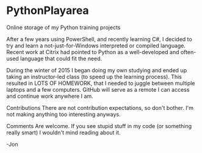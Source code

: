# PythonPlayarea
Online storage of my Python training projects

After a few years using PowerShell, and recently learning C#, I decided to try and learn a not-just-for-Windows
interpreted or compiled language. Recent work at Citrix had pointed to Python as a well-developed and often-used
language that could fit the need.

During the winter of 2015 I began doing my own studying and ended up taking an instructor-led class (to speed up
the learning process). This resulted in LOTS OF HOMEWORK, that I needed to juggle between multiple laptops and a
few computers. GitHub will serve as a remote I can access and continue work anywhere I am.

Contributions
There are not contribution expectations, so don't bother. I'm not making anything too interesting anyways.

Comments
Are welcome. If you see stupid stuff in my code (or something really smart) I wouldn't mind reading about it.

-Jon
